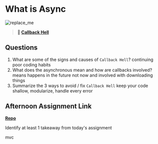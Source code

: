 # What is Async

![replace_me](https://codeworks.blob.core.windows.net/public/assets/img/illustrations/placeholder.svg)

> **📖 [Callback Hell](https://codeworksacademy.com/fs-student-guide/resources/wk4/01-Callbacks)**

## Questions

1. What are some of the signs and causes of `Callback Hell`?
continuing poor coding habits
2. What does the asynchronous mean and how are callbacks involved?
means happens in the future not now and involved with downloading things
3. Summarize the 3 ways to avoid / fix `Callback Hell`
keep your code shallow, modularize, handle every error
## Afternoon Assignment Link

**[Repo](https://github.com/juliopleon/trivia-db)**

Identify at least 1 takeaway from today's assignment

mvc